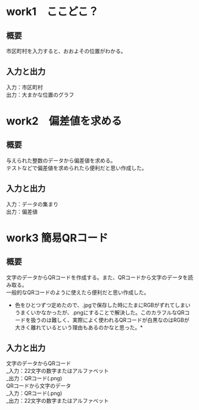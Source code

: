# work1　ここどこ？
## 概要
市区町村を入力すると、おおよその位置がわかる。
## 入力と出力
入力：市区町村  
出力：大まかな位置のグラフ

# work2　偏差値を求める
## 概要
与えられた整数のデータから偏差値を求める。  
テストなどで偏差値を求められたら便利だと思い作成した。
## 入力と出力
入力：データの集まり  
出力：偏差値


# work3 簡易QRコード
## 概要
文字のデータからQRコードを作成する。また、QRコードから文字のデータを読み取る。  
一般的なQRコードのように使えたら便利だと思い作成した。  
* 色をひとつずつ定めたので、.jpgで保存した時にたまにRGBがずれてしまいうまくいかなかったが、.pngにすることで解決した。このカラフルなQRコードを扱うのは難しく、実際によく使われるQRコードが白黒なのはRGBが大きく離れているという理由もあるのかなと思った。*
## 入力と出力
文字のデータからQRコード  
_入力：22文字の数字またはアルファベット  
_出力：QRコード(.png)  
QRコードから文字のデータ  
_入力：QRコード(.png)  
_出力：22文字の数字またはアルファベット  
